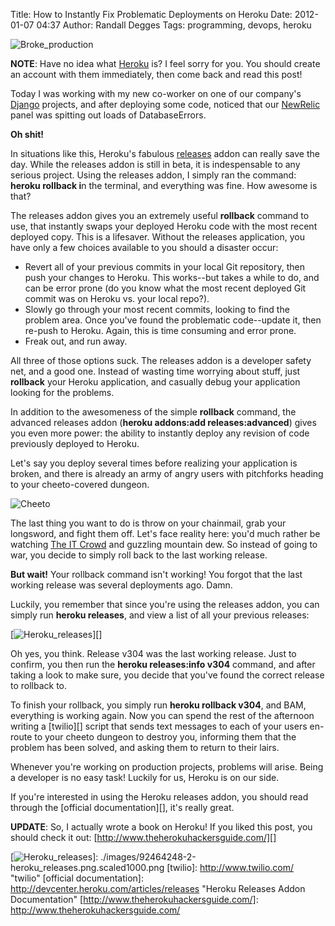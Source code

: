Title: How to Instantly Fix Problematic Deployments on Heroku
Date: 2012-01-07 04:37
Author: Randall Degges
Tags: programming, devops, heroku


![Broke_production][]

**NOTE**: Have no idea what [Heroku][] is? I feel sorry for you. You should
create an account with them immediately, then come back and read this post!

Today I was working with my new co-worker on one of our company's [Django][]
projects, and after deploying some code, noticed that our [NewRelic][] panel was
spitting out loads of DatabaseErrors.

**Oh shit!**

In situations like this, Heroku's fabulous [releases][] addon can really save
the day. While the releases addon is still in beta, it is indespensable to any
serious project. Using the releases addon, I simply ran the command: **heroku
rollback i**n the terminal, and everything was fine. How awesome is that?

The releases addon gives you an extremely useful **rollback** command to use,
that instantly swaps your deployed Heroku code with the most recent deployed
copy. This is a lifesaver. Without the releases application, you have only a few
choices available to you should a disaster occur:

-   Revert all of your previous commits in your local Git repository, then push
    your changes to Heroku. This works--but takes a while to do, and can be
    error prone (do you know what the most recent deployed Git commit was on
    Heroku vs. your local repo?).
-   Slowly go through your most recent commits, looking to find the problem
    area. Once you've found the problematic code--update it, then re-push to
    Heroku. Again, this is time consuming and error prone.
-   Freak out, and run away.

All three of those options suck. The releases addon is a developer safety net,
and a good one. Instead of wasting time worrying about stuff, just **rollback**
your Heroku application, and casually debug your application looking for the
problems.

In addition to the awesomeness of the simple **rollback** command, the advanced
releases addon (**heroku addons:add releases:advanced**) gives you even more
power: the ability to instantly deploy any revision of code previously deployed
to Heroku.

Let's say you deploy several times before realizing your application is broken,
and there is already an army of angry users with pitchforks heading to your
cheeto-covered dungeon.

![Cheeto][]

The last thing you want to do is throw on your chainmail, grab your longsword,
and fight them off. Let's face reality here: you'd much rather be watching [The
IT Crowd][] and guzzling mountain dew. So instead of going to war, you decide to
simply roll back to the last working release.

**But wait!** Your rollback command isn't working! You forgot that the last
working release was several deployments ago. Damn.

Luckily, you remember that since you're using the releases addon, you can simply
run **heroku releases**, and view a list of all your previous releases:

[![Heroku_releases][]][]

Oh yes, you think. Release v304 was the last working release. Just to confirm,
you then run the **heroku releases:info v304** command, and after taking a look
to make sure, you decide that you've found the correct release to rollback to.

To finish your rollback, you simply run **heroku rollback v304**, and BAM,
everything is working again. Now you can spend the rest of the afternoon writing
a [twilio][] script that sends text messages to each of your users en-route to
your cheeto dungeon to destroy you, informing them that the problem has been
solved, and asking them to return to their lairs.

Whenever you're working on production projects, problems will arise. Being a
developer is no easy task! Luckily for us, Heroku is on our side.

If you're interested in using the Heroku releases addon, you should read through
the [official documentation][], it's really great.

**UPDATE**: So, I actually wrote a book on Heroku! If you liked this post, you
should check it out: [http://www.theherokuhackersguide.com/][]


  [Broke_production]: http://getfile4.posterous.com/getfile/files.posterous.com/temp-2012-01-06/EaECemrmctGEzAAsbBtgAhAlqqEifinaGwfrwHdAHibvfhfABmjBdGugxdIo/broke_production.jpg.scaled696.jpg
  [Heroku]: http://www.heroku.com/ "Heroku"
  [Django]: https://www.djangoproject.com/ "Django"
  [NewRelic]: http://newrelic.com/
    "NewRelic, the Best Fucking Application Monitoring Software Ever Written"
  [releases]: http://addons.heroku.com/releases "Heroku Releases Addon"
  [Cheeto]: http://getfile6.posterous.com/getfile/files.posterous.com/temp-2012-01-06/cvwlAzCheqcquiCaskhmjbhHFhenjmBkmEdfgrcxrzyaDIhrmfbItptlAbed/cheeto.png.scaled696.png
  [The IT Crowd]: http://www.imdb.com/title/tt0487831/ "The IT Crowd"
  [Heroku_releases]: http://getfile5.posterous.com/getfile/files.posterous.com/temp-2012-01-06/qmJBxzHzukcvscrJafzsflyoxxndeDxIErfqwFnmcHsCvgBodBsieGvFfzJG/heroku_releases.png.scaled696.png
  [![Heroku_releases][]]: ./images/92464248-2-heroku_releases.png.scaled1000.png
  [twilio]: http://www.twilio.com/ "twilio"
  [official documentation]: http://devcenter.heroku.com/articles/releases
    "Heroku Releases Addon Documentation"
  [http://www.theherokuhackersguide.com/]: http://www.theherokuhackersguide.com/
